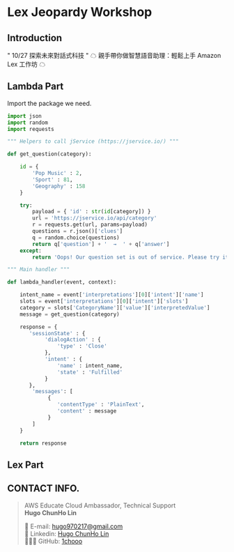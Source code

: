 # Lex Jeopardy Workshop

## Introduction
" 10/27 探索未來對話式科技 " ☁ 親手帶你做智慧語音助理：輕鬆上手 Amazon Lex 工作坊 ☁

## Lambda Part

Import the package we need.

```python
import json
import random
import requests
```

```python
""" Helpers to call jService (https://jservice.io/) """

def get_question(category):

    id = {
        'Pop Music' : 2,
        'Sport' : 81,
        'Geography' : 158
    }

    try:
        payload = { 'id' : str(id[category]) }
        url = 'https://jservice.io/api/category'
        r = requests.get(url, params=payload)
        questions = r.json()['clues']
        q = random.choice(questions)
        return q['question'] + '  →  ' + q['answer']
    except:
        return 'Oops! Our question set is out of service. Please try it later.'
```

```python
""" Main handler """

def lambda_handler(event, context):

    intent_name = event['interpretations'][0]['intent']['name']
    slots = event['interpretations'][0]['intent']['slots']
    category = slots['CategoryName']['value']['interpretedValue']
    message = get_question(category)

    response = {
       'sessionState' : {
            'dialogAction' : {
                'type' : 'Close'
            },
            'intent' : {
                'name' : intent_name,
                'state' : 'Fulfilled'
            }
       },
        'messages': [
             {
                'contentType' : 'PlainText',
                'content' : message
             }
        ]
    }

    return response
```

## Lex Part

## CONTACT INFO.

> AWS Educate Cloud Ambassador, Technical Support </br>
> **Hugo ChunHo Lin**
> 
> <aside>
>   📩 E-mail: <a href="mailto:hugo970217@gmail.com">hugo970217@gmail.com</a>
> <br>
>   🧳 Linkedin: <a href="https://www.linkedin.com/in/1chooo/">Hugo ChunHo Lin</a>
> <br>
>   👨🏻‍💻 GitHub: <a href="https://github.com/1chooo">1chooo</a>
>    
> </aside>

